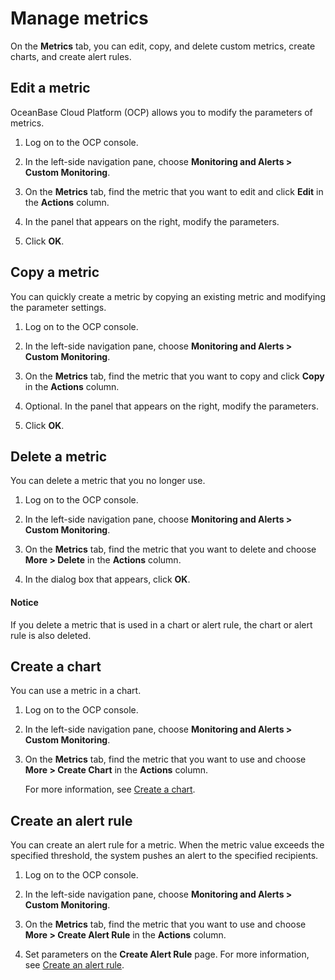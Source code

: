 # Manage metrics

On the **Metrics** tab, you can edit, copy, and delete custom metrics, create charts, and create alert rules.

## Edit a metric

OceanBase Cloud Platform (OCP) allows you to modify the parameters of metrics.

1. Log on to the OCP console.

2. In the left-side navigation pane, choose **Monitoring and Alerts > Custom Monitoring**.

3. On the **Metrics** tab, find the metric that you want to edit and click **Edit** in the **Actions** column.

4. In the panel that appears on the right, modify the parameters.

5. Click **OK**.

## Copy a metric

You can quickly create a metric by copying an existing metric and modifying the parameter settings.

1. Log on to the OCP console.

2. In the left-side navigation pane, choose **Monitoring and Alerts > Custom Monitoring**.

3. On the **Metrics** tab, find the metric that you want to copy and click **Copy** in the **Actions** column.

4. Optional. In the panel that appears on the right, modify the parameters.

5. Click **OK**.

## Delete a metric

You can delete a metric that you no longer use.

1. Log on to the OCP console.

2. In the left-side navigation pane, choose **Monitoring and Alerts > Custom Monitoring**.

3. On the **Metrics** tab, find the metric that you want to delete and choose **More > Delete** in the **Actions** column.

4. In the dialog box that appears, click **OK**.

<main id="notice" type='notice'>
<h4>Notice</h4>
<p>If you delete a metric that is used in a chart or alert rule, the chart or alert rule is also deleted. </p>
</main>

## Create a chart

You can use a metric in a chart.

1. Log on to the OCP console.

2. In the left-side navigation pane, choose **Monitoring and Alerts > Custom Monitoring**.

3. On the **Metrics** tab, find the metric that you want to use and choose **More > Create Chart** in the **Actions** column.

   For more information, see [Create a chart](../400.manage-chart/100.create-a-chart.md).

## Create an alert rule

You can create an alert rule for a metric. When the metric value exceeds the specified threshold, the system pushes an alert to the specified recipients.

1. Log on to the OCP console.

2. In the left-side navigation pane, choose **Monitoring and Alerts > Custom Monitoring**.

3. On the **Metrics** tab, find the metric that you want to use and choose **More > Create Alert Rule** in the **Actions** column.

4. Set parameters on the **Create Alert Rule** page. For more information, see [Create an alert rule](../../200.alert-management/300.manage-alert-rules/100.create-an-alert-rule.md).
